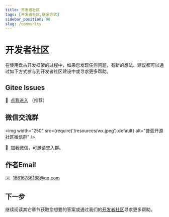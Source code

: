 ```yaml
---
title: 开发者社区
tags: [开发者社区,联系方式]
sidebar_position: 90
slug: /community
---
```


# 开发者社区

在使用盘古开发框架的过程中，如果您发现任何问题，有新的想法、建议都可以通过如下方式参与到开发者社区建设中或寻求更多帮助。

## Gitee Issues
 :100: &nbsp;[点我进入](https://gitee.com/pulanos/pangu-framework/issues?state=all) （推荐）

## 微信交流群

<img width="250"
  src={require('/resources/wx.jpeg').default}
  alt="普蓝开源社区微信群" />   

 :kiss: &nbsp;加我微信，可邀请您入群。

## 作者Email

 :envelope: &nbsp;18616786188@qq.com

## 下一步
继续阅读其它章节获取您想要的答案或通过我们的[开发者社区](/docs/community)寻求更多帮助。